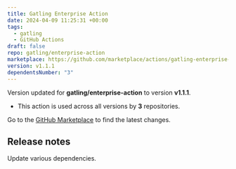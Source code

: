 ```yaml
---
title: Gatling Enterprise Action
date: 2024-04-09 11:25:31 +00:00
tags:
  - gatling
  - GitHub Actions
draft: false
repo: gatling/enterprise-action
marketplace: https://github.com/marketplace/actions/gatling-enterprise-action
version: v1.1.1
dependentsNumber: "3"
---
```



Version updated for **gatling/enterprise-action** to version **v1.1.1**.
- This action is used across all versions by **3** repositories.

Go to the [GitHub Marketplace](https://github.com/marketplace/actions/gatling-enterprise-action) to find the latest changes.

## Release notes

Update various dependencies.
